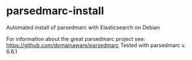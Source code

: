 # parsedmarc-install
Automated install of parsedmarc with Elasticsearch on Debian

For information about the great parsedmarc project see: https://github.com/domainaware/parsedmarc
Tested with parsedmarc v. 6.6.1